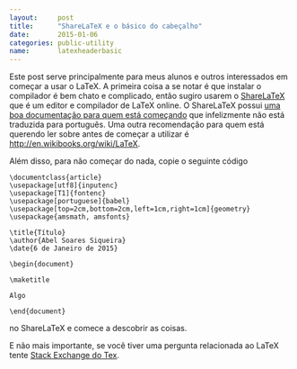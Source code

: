 ```yaml
---
layout:     post
title:      "ShareLaTeX e o básico do cabeçalho"
date:       2015-01-06
categories: public-utility
name:       latexheaderbasic
---
```

Este post serve principalmente para meus alunos e outros interessados em começar
a usar o LaTeX. A primeira coisa a se notar é que instalar o compilador é bem
chato e complicado, então sugiro usarem o
[ShareLaTeX](https://www.sharelatex.com?r=09a71589&rm=d&rs=b)
que é um editor e compilador de LaTeX online.
O ShareLaTeX possui
[uma boa documentação para quem está começando](https://pt.sharelatex.com/learn)
que infelizmente não está traduzida para português.
Uma outra recomendação para quem está querendo ler sobre antes de começar a
utilizar é
http://en.wikibooks.org/wiki/LaTeX.

Além disso, para não começar do nada, copie o seguinte código

    \documentclass{article}
    \usepackage[utf8]{inputenc}
    \usepackage[T1]{fontenc}
    \usepackage[portuguese]{babel}
    \usepackage[top=2cm,bottom=2cm,left=1cm,right=1cm]{geometry}
    \usepackage{amsmath, amsfonts}

    \title{Título}
    \author{Abel Soares Siqueira}
    \date{6 de Janeiro de 2015}

    \begin{document}

    \maketitle

    Algo

    \end{document}

no ShareLaTeX e comece a descobrir as coisas.

E não mais importante, se você tiver uma pergunta relacionada ao LaTeX tente
[Stack Exchange do Tex](http://tex.stackexchange.com/).

